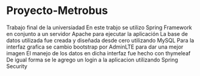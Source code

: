 # Proyecto-Metrobus
Trabajo final de la universiadad
En este trabjo se utilizo Spring Framework en conjunto a un servidor Apache para ejecutar la aplicación
La base de datos utilizada fue creada y diseñada desde cero utilizando MySQL
Para la interfaz grafica se cambio bootstrap por AdminLTE para dar una mejor imagen
El manejo de los datos en dicha interfaz fue hecho con thymeleaf
De igual forma se le agrego un login a la aplicacion utilizando Spring Security
